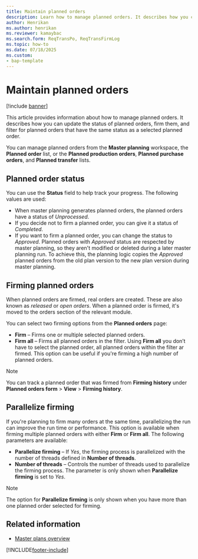 ```yaml
---
title: Maintain planned orders
description: Learn how to manage planned orders. It describes how you can update the status of planned orders, firm them, and filter for planned orders.
author: Henrikan
ms.author: henrikan
ms.reviewer: kamaybac
ms.search.form: ReqTransPo, ReqTransFirmLog
ms.topic: how-to
ms.date: 07/18/2025
ms.custom:
- bap-template
---
```


# Maintain planned orders

[!include [banner](../includes/banner.md)]

This article provides information about how to manage planned orders. It describes how you can update the status of planned orders, firm them, and filter for planned orders that have the same status as a selected planned order.

You can manage planned orders from the **Master planning** workspace, the **Planned order** list, or the **Planned production orders**, **Planned purchase orders**, and **Planned transfer** lists.

## Planned order status

You can use the **Status** field to help track your progress. The following values are used:

- When master planning generates planned orders, the planned orders have a status of *Unprocessed*.
- If you decide not to firm a planned order, you can give it a status of *Completed*.
- If you want to firm a planned order, you can change the status to *Approved*. Planned orders with *Approved* status are respected by master planning, so they aren't modified or deleted during a later master planning run. To achieve this, the planning logic copies the *Approved* planned orders from the old plan version to the new plan version during master planning.

## Firming planned orders

When planned orders are firmed, real orders are created. These are also known as *released* or *open orders*. When a planned order is firmed, it's moved to the orders section of the relevant module.

You can select two firming options from the **Planned orders** page:

- **Firm** – Firms one or multiple selected planned orders.
- **Firm all** – Firms all planned orders in the filter. Using **Firm all** you don’t have to select the planned order, all planned orders within the filter ar firmed. This option can be useful if you're firming a high number of planned orders.

> [!NOTE]
> You can track a planned order that was firmed from **Firming history** under **Planned orders form** \> **View** \> **Firming history**.

## Parallelize firming

If you're planning to firm many orders at the same time, parallelizing the run can improve the run time or performance. This option is available when firming multiple planned orders with either **Firm** or **Firm all**. The following parameters are available:

- **Parallelize firming** – If *Yes*, the firming process is parallelized with the number of threads defined in **Number of threads**.
- **Number of threads** – Controls the number of threads used to parallelize the firming process. The parameter is only shown when **Parallelize firming** is set to *Yes*.

> [!NOTE]
> The option for **Parallelize firming** is only shown when you have more than one planned order selected for firming.

## Related information

- [Master plans overview](master-plans.md)

[!INCLUDE[footer-include](../../includes/footer-banner.md)]
